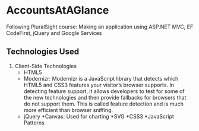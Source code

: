 # AccountsAtAGlance

Following PluralSight course: Making an application using ASP.NET MVC, EF CodeFirst, jQuery and Google Services

## Technologies Used

1. Client-Side Technologies
	* HTML5
	* Modernizr: Modernizr is a JavaScript library that detects which HTML5 and CSS3 features your visitor’s browser supports. In detecting feature support, it allows developers to test for some of the new technologies and then provide fallbacks for browsers that do not support them. This is called feature detection and is much more efficient than browser sniffing.
	* jQuery
	*Canvas: Used for charting
	*SVG
	*CSS3
	*JavaScript Patterns
